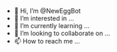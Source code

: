 - 👋 Hi, I’m @NewEggBot
- 👀 I’m interested in ...
- 🌱 I’m currently learning ...
- 💞️ I’m looking to collaborate on ...
- 📫 How to reach me ...

<!---
NewEggBot/NewEggBot is a ✨ special ✨ repository because its `README.md` (this file) appears on your GitHub profile.
You can click the Preview link to take a look at your changes.
--->

